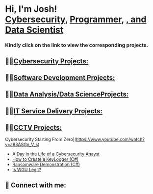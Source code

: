 <h1>Hi, I'm Josh! <br/><a href="">Cybersecurity</a>, <a href="">Programmer</a>, <a href="">, and Data Scientist</a></h1>
<h3>Kindly click on the link to view the corresponding projects.</h3>
<h2>👨‍💻<a href = "https://github.com/abfembest/cybersecurity/blob/main/README.md">Cybersecurity Projects:</a></h2>
<h2>👨‍💻<a href = "">Software Development Projects:</a></h2>
<h2>👨‍💻<a href = "">Data Analysis/Data ScienceProjects:</a></h2>
<h2>👨‍💻<a href = "">IT Service Delivery Projects:</a></h2>
<h2>👨‍💻<a href = "">CCTV Projects:</a></h2>
  
Cybersecurity Starting From Zero](https://www.youtube.com/watch?v=a83ASGn_V_s)
- [A Day in the Life of a Cybersecurity Anayst](https://www.youtube.com/watch?v=uHy3oM7NnoU)
- [How to Create a KeyLogger (C#)](https://www.youtube.com/watch?v=N-L9hklSlNk)
- [Ransomware Demonstration (C#)](https://www.youtube.com/watch?v=OfvdQeh79s0)
- [Is WGU Legit?](https://www.youtube.com/watch?v=E2MwRWxDBkA)

<h2> 🤳 Connect with me:</h2>



[twitter]: https://twitter.com/
[youtube]: https://www.youtube.com
[instagram]: https://www.instagram.com/
[linkedin]: https://linkedin.com/

<!--
**joshmadakor1/joshmadakor1** is a ✨ _special_ ✨ repository because its `README.md` (this file) appears on your GitHub profile.

Here are some ideas to get you started:

- 🔭 I’m currently working on ...
- 🌱 I’m currently learning ...
- 👯 I’m looking to collaborate on ...
- 🤔 I’m looking for help with ...
- 💬 Ask me about ...
- 📫 How to reach me: ...
- 😄 Pronouns: ...
- ⚡ Fun fact: ...
-->
